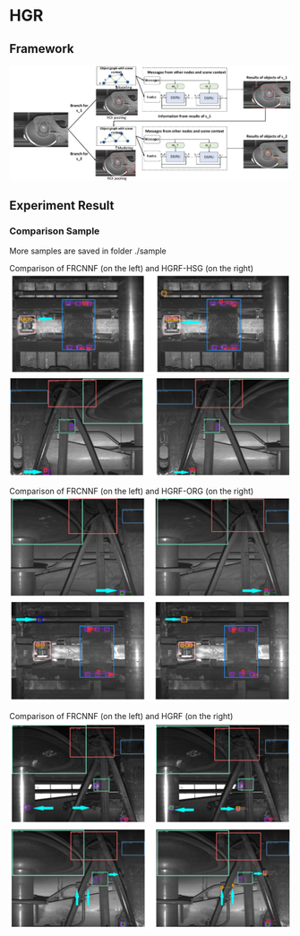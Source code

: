 # HGR

## Framework
![TNNLS](framework-2.png)

## Experiment Result 

### Comparison Sample

More samples are saved in folder ./sample

Comparison of FRCNNF (on the left) and HGRF-HSG (on the right)
![Sample](sample/Rdme/A1.png) 
![Sample](sample/Rdme/A2.png) 

Comparison of FRCNNF (on the left) and HGRF-ORG (on the right)
![Sample](sample/Rdme/B1.png) 
![Sample](sample/Rdme/B2.png) 

Comparison of FRCNNF (on the left) and HGRF (on the right)
![Sample](sample/Rdme/C1.png) 
![Sample](sample/Rdme/C2.png) 

